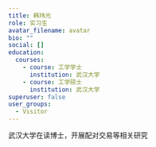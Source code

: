 ```yaml
---
title: 韩玮光
role: 实习生
avatar_filename: avatar
bio: ""
social: []
education:
  courses:
    - course: 工学学士
      institution: 武汉大学
    - course: 工学硕士
      institution: 武汉大学
superuser: false
user_groups:
  - Visitor
---
```

武汉大学在读博士，开展配对交易等相关研究